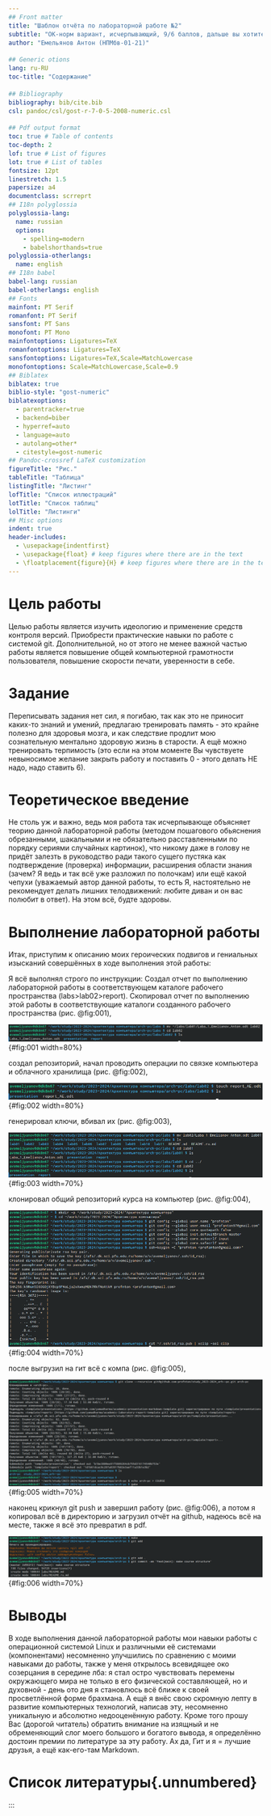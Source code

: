 ```yaml
---
## Front matter
title: "Шаблон отчёта по лабораторной работе №2"
subtitle: "OK-норм вариант, исчерпывающий, 9/6 баллов, дальше вы хотите проверять."
author: "Емельянов Антон (НПМбв-01-21)"

## Generic otions
lang: ru-RU
toc-title: "Содержание"

## Bibliography
bibliography: bib/cite.bib
csl: pandoc/csl/gost-r-7-0-5-2008-numeric.csl

## Pdf output format
toc: true # Table of contents
toc-depth: 2
lof: true # List of figures
lot: true # List of tables
fontsize: 12pt
linestretch: 1.5
papersize: a4
documentclass: scrreprt
## I18n polyglossia
polyglossia-lang:
  name: russian
  options:
	- spelling=modern
	- babelshorthands=true
polyglossia-otherlangs:
  name: english
## I18n babel
babel-lang: russian
babel-otherlangs: english
## Fonts
mainfont: PT Serif
romanfont: PT Serif
sansfont: PT Sans
monofont: PT Mono
mainfontoptions: Ligatures=TeX
romanfontoptions: Ligatures=TeX
sansfontoptions: Ligatures=TeX,Scale=MatchLowercase
monofontoptions: Scale=MatchLowercase,Scale=0.9
## Biblatex
biblatex: true
biblio-style: "gost-numeric"
biblatexoptions:
  - parentracker=true
  - backend=biber
  - hyperref=auto
  - language=auto
  - autolang=other*
  - citestyle=gost-numeric
## Pandoc-crossref LaTeX customization
figureTitle: "Рис."
tableTitle: "Таблица"
listingTitle: "Листинг"
lofTitle: "Список иллюстраций"
lotTitle: "Список таблиц"
lolTitle: "Листинги"
## Misc options
indent: true
header-includes:
  - \usepackage{indentfirst}
  - \usepackage{float} # keep figures where there are in the text
  - \floatplacement{figure}{H} # keep figures where there are in the text
---
```


# Цель работы

Целью работы является изучить идеологию и применение средств контроля версий. Приобрести практические навыки по работе с системой git. Дополнительной, но от этого не менее важной частью работы является повышение общей компьютерной грамотности пользователя, повышение скорости печати, уверенности в себе.

# Задание

Переписывать задания нет сил, я погибаю, так как это не приносит каких-то знаний и умений, предлагаю тренировать память - это крайне полезно для здоровья мозга, и как следствие продлит мою сознательную ментально здоровую жизнь в старости. А ещё можно тренировать терпимость (это если на этом моменте Вы чувствуете невыносимое желание закрыть работу и поставить 0 - этого делать НЕ надо, надо ставить 6).

# Теоретическое введение

Не столь уж и важно, ведь моя работа так исчерпывающе объясняет теорию данной лабораторной работы (методом пошагового обьяснения обрезанными, шакальными и не обязательно расставленными по порядку сериями случайных картинок), что никому даже в голову не придёт залезть в руководство ради такого сущего пустяка как подтверждение (проверка) информации, расширения области знания (зачем? Я ведь и так всё уже разложил по полочкам) или ещё какой чепухи (уважаемый автор данной работы, то есть Я, настоятельно не рекомендует делать лишних телодвижений: любите диван и он вас полюбит в ответ). На этом всё, будте здоровы.

# Выполнение лабораторной работы

Итак, приступим к описанию моих героических подвигов и гениальных изысканий совершённых в ходе выполнения этой работы:

Я всё выполнял строго по инструкции: Создал отчет по выполнению лабораторной работы в соответствующем каталоге рабочего пространства (labs>lab02>report).
Скопировал отчет по выполнению этой работы в соответствующие каталоги созданного рабочего пространства (рис. @fig:001), 

![делаю папки](image/L02_1.png){#fig:001 width=80%}

создал репозиторий, начал проводить операции по связке компьютера и облачного хранилища (рис. @fig:002), 

![создаю файл](image/L02_2.png){#fig:002 width=80%}

генерировал ключи, вбивал их (рис. @fig:003), 

![продолжаю копаться в файловой системе через командную строку](image/L02_3.png){#fig:003 width=70%}

клонировал общий репозиторий курса на компьютер (рис. @fig:004), 

![начинаю связку с облачным хранилищем](image/L02_4.png){#fig:004 width=70%}

после выгрузил на гит всё с компа (рис. @fig:005), 

![выгружаю на гит с компа](image/L02_5.png){#fig:005 width=70%}

наконец крикнул git push и завершил работу (рис. @fig:006), а потом я копировал всё в директорию и загрузил отчёт на github, надеюсь всё на месте, также я всё это превратил в pdf.

![Всё, сохранил все изменения](image/L02_6.png){#fig:006 width=70%}

# Выводы

В ходе выполнения данной лабораторной работы мои навыки работы с операционной системой Linux и различными её системами (компонентами) несомненно улучшились по сравнению с моими навыками  до работы, также у меня открылось всевидящее око созерцания в середине лба: я стал остро чувствовать перемены окружающего мира не только в его физической составляющей, но и духовной - день ото дня я становлюсь всё ближе к своей просветлённой форме брахмана. А ещё я внёс свою скромную лепту в развитие компьютерных технологий, написав эту, несомненно уникальную и абсолютно недооценённую работу. Кроме того прошу Вас (дорогой читатель) обратить внимание на изящный и не обременяющий слог моего большого и богатого вывода, я определённо достоин премии по литературе за эту работу. Ах да, Гит и я = лучшие друзья, а ещё как-его-там Markdown.

# Список литературы{.unnumbered}

:::


